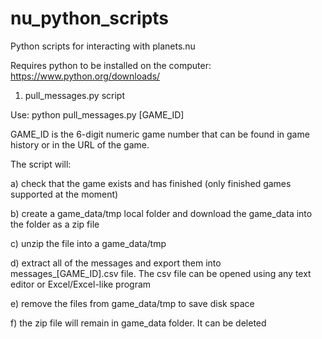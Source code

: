 # nu_python_scripts
Python scripts for interacting with planets.nu

Requires python to be installed on the computer: https://www.python.org/downloads/

1. pull_messages.py script

Use:
python pull_messages.py [GAME_ID]

GAME_ID is the 6-digit numeric game number that can be found in game history or in the URL of the game.

The script will:

a) check that the game exists and has finished (only finished games supported at the moment)

b) create a game_data/tmp local folder and download the game_data into the folder as a zip file

c) unzip the file into a game_data/tmp

d) extract all of the messages and export them into messages_[GAME_ID].csv file.  The csv file can be opened using any text editor or Excel/Excel-like program

e) remove the files from game_data/tmp to save disk space

f) the zip file will remain in game_data folder.  It can be deleted
